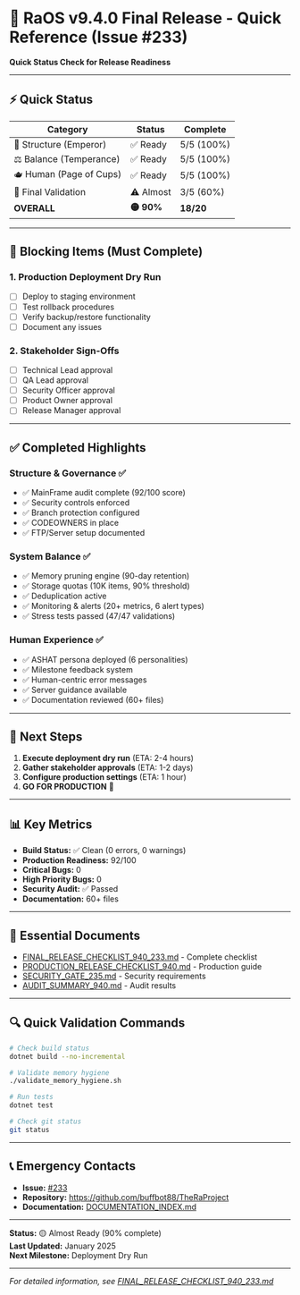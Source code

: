 # 🎯 RaOS v9.4.0 Final Release - Quick Reference (Issue #233)

**Quick Status Check for Release Readiness**

---

## ⚡ Quick Status

| Category | Status | Complete |
|----------|--------|----------|
| 👑 Structure (Emperor) | ✅ Ready | 5/5 (100%) |
| ⚖️ Balance (Temperance) | ✅ Ready | 5/5 (100%) |
| 🫖 Human (Page of Cups) | ✅ Ready | 5/5 (100%) |
| 🎯 Final Validation | ⚠️ Almost | 3/5 (60%) |
| **OVERALL** | **🟡 90%** | **18/20** |

---

## 🚨 Blocking Items (Must Complete)

### 1. Production Deployment Dry Run
- [ ] Deploy to staging environment
- [ ] Test rollback procedures
- [ ] Verify backup/restore functionality
- [ ] Document any issues

### 2. Stakeholder Sign-Offs
- [ ] Technical Lead approval
- [ ] QA Lead approval
- [ ] Security Officer approval
- [ ] Product Owner approval
- [ ] Release Manager approval

---

## ✅ Completed Highlights

### Structure & Governance ✅
- ✅ MainFrame audit complete (92/100 score)
- ✅ Security controls enforced
- ✅ Branch protection configured
- ✅ CODEOWNERS in place
- ✅ FTP/Server setup documented

### System Balance ✅
- ✅ Memory pruning engine (90-day retention)
- ✅ Storage quotas (10K items, 90% threshold)
- ✅ Deduplication active
- ✅ Monitoring & alerts (20+ metrics, 6 alert types)
- ✅ Stress tests passed (47/47 validations)

### Human Experience ✅
- ✅ ASHAT persona deployed (6 personalities)
- ✅ Milestone feedback system
- ✅ Human-centric error messages
- ✅ Server guidance available
- ✅ Documentation reviewed (60+ files)

---

## 🎯 Next Steps

1. **Execute deployment dry run** (ETA: 2-4 hours)
2. **Gather stakeholder approvals** (ETA: 1-2 days)
3. **Configure production settings** (ETA: 1 hour)
4. **GO FOR PRODUCTION** 🚀

---

## 📊 Key Metrics

- **Build Status:** ✅ Clean (0 errors, 0 warnings)
- **Production Readiness:** 92/100
- **Critical Bugs:** 0
- **High Priority Bugs:** 0
- **Security Audit:** ✅ Passed
- **Documentation:** 60+ files

---

## 📄 Essential Documents

- [FINAL_RELEASE_CHECKLIST_940_233.md](./FINAL_RELEASE_CHECKLIST_940_233.md) - Complete checklist
- [PRODUCTION_RELEASE_CHECKLIST_940.md](./PRODUCTION_RELEASE_CHECKLIST_940.md) - Production guide
- [SECURITY_GATE_235.md](./SECURITY_GATE_235.md) - Security requirements
- [AUDIT_SUMMARY_940.md](./AUDIT_SUMMARY_940.md) - Audit results

---

## 🔍 Quick Validation Commands

```bash
# Check build status
dotnet build --no-incremental

# Validate memory hygiene
./validate_memory_hygiene.sh

# Run tests
dotnet test

# Check git status
git status
```

---

## 📞 Emergency Contacts

- **Issue:** [#233](https://github.com/buffbot88/TheRaProject/issues/233)
- **Repository:** https://github.com/buffbot88/TheRaProject
- **Documentation:** [DOCUMENTATION_INDEX.md](./DOCUMENTATION_INDEX.md)

---

**Status:** 🟡 Almost Ready (90% complete)  
**Last Updated:** January 2025  
**Next Milestone:** Deployment Dry Run

---

*For detailed information, see [FINAL_RELEASE_CHECKLIST_940_233.md](./FINAL_RELEASE_CHECKLIST_940_233.md)*
